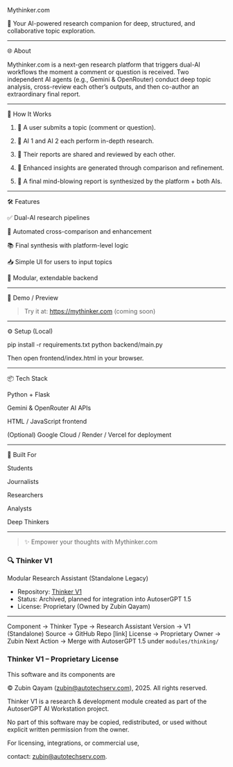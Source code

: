 Mythinker.com



🚀 Your AI-powered research companion for deep, structured, and collaborative topic exploration.


---

🌐 About

Mythinker.com is a next-gen research platform that triggers dual-AI workflows the moment a comment or question is received. Two independent AI agents (e.g., Gemini & OpenRouter) conduct deep topic analysis, cross-review each other’s outputs, and then co-author an extraordinary final report.



---

🧠 How It Works

1. 💬 A user submits a topic (comment or question).


2. 🤖 AI 1 and AI 2 each perform in-depth research.


3. 🔁 Their reports are shared and reviewed by each other.


4. 🧪 Enhanced insights are generated through comparison and refinement.


5. 🏁 A final mind-blowing report is synthesized by the platform + both AIs.




---

🛠 Features

✅ Dual-AI research pipelines

🔄 Automated cross-comparison and enhancement

📚 Final synthesis with platform-level logic

📥 Simple UI for users to input topics

🧩 Modular, extendable backend



---

🧪 Demo / Preview

> Try it at: https://mythinker.com (coming soon)




---

⚙️ Setup (Local)

pip install -r requirements.txt
python backend/main.py

Then open frontend/index.html in your browser.


---

📦 Tech Stack

Python + Flask

Gemini & OpenRouter AI APIs

HTML / JavaScript frontend

(Optional) Google Cloud / Render / Vercel for deployment



---

🧠 Built For

Students

Journalists

Researchers

Analysts

Deep Thinkers



---

> ✨ Empower your thoughts with Mythinker.com

### 🔍 Thinker V1
Modular Research Assistant (Standalone Legacy)
- Repository: [Thinker V1](https://github.com/zubinqayam/Thinker-V1)
- Status: Archived, planned for integration into AutoserGPT 1.5
- License: Proprietary (Owned by Zubin Qayam)

----

Component → Thinker
Type → Research Assistant
Version → V1 (Standalone)
Source → GitHub Repo [link]
License → Proprietary
Owner → Zubin
Next Action → Merge with AutoserGPT 1.5 under `modules/thinking/`

<!-- LICENSE.html -->

<h3>Thinker V1 – Proprietary License</h3>
<p>This software and its components are 

© Zubin Qayam (zubin@autotechserv.com), 2025. All rights reserved.</p>

<p>Thinker V1 is a research & development module created as part of the AutoserGPT AI Workstation project.</p>

<p>No part of this software may be copied, redistributed, or used without explicit written permission from the owner.</p>
<p>For licensing, integrations, or commercial use, 

contact: zubin@autotechserv.com.</p>

